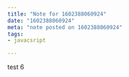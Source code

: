 ```yaml
---
title: "Note for 1602388060924"
date: "1602388060924"
meta: "note posted on 1602388060924"
tags:
- javacsript

---
```

test 6
